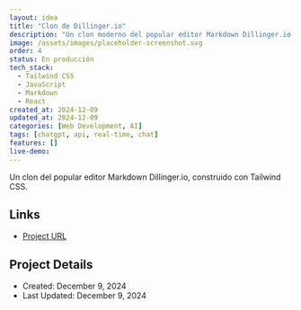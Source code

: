 ```yaml
---
layout: idea
title: "Clon de Dillinger.io"
description: "Un clon moderno del popular editor Markdown Dillinger.io, construido con Tailwind CSS para una interfaz elegante y receptiva."
image: /assets/images/placeholder-screenshot.svg
order: 4
status: En producción
tech_stack:
  - Tailwind CSS
  - JavaScript
  - Markdown
  - React
created_at: 2024-12-09
updated_at: 2024-12-09
categories: [Web Development, AI]
tags: [chatgpt, api, real-time, chat]
features: []
live-demo: 
---
```


Un clon del popular editor Markdown Dillinger.io, construido con Tailwind CSS.

## Links
- [Project URL](https://bolt.new/~/sb1-e9kvcs)

## Project Details
- Created: December 9, 2024
- Last Updated: December 9, 2024
